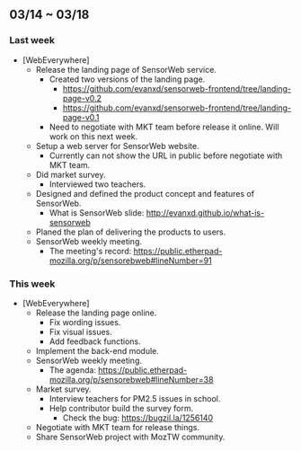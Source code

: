 ## 03/14 ~ 03/18 ##

### Last week
* [WebEverywhere]
  - Release the landing page of SensorWeb service.
    - Created two versions of the landing page.
      - https://github.com/evanxd/sensorweb-frontend/tree/landing-page-v0.2
      - https://github.com/evanxd/sensorweb-frontend/tree/landing-page-v0.1
    - Need to negotiate with MKT team before release it online. Will work on this next week.
  - Setup a web server for SensorWeb website.
    - Currently can not show the URL in public before negotiate with MKT team.
  - Did market survey.
    - Interviewed two teachers.
  - Designed and defined the product concept and features of SensorWeb.
    - What is SensorWeb slide: http://evanxd.github.io/what-is-sensorweb
  - Planed the plan of delivering the products to users.
  - SensorWeb weekly meeting.
    - The meeting's record: https://public.etherpad-mozilla.org/p/sensorebweb#lineNumber=91

### This week
* [WebEverywhere]
  - Release the landing page online.
    - Fix wording issues.
    - Fix visual issues.
    - Add feedback functions.
  - Implement the back-end module.
  - SensorWeb weekly meeting.
    - The agenda: https://public.etherpad-mozilla.org/p/sensorebweb#lineNumber=38
  - Market survey.
    - Interview teachers for PM2.5 issues in school.
    - Help contributor build the survey form.
      - Check the bug: https://bugzil.la/1256140
  - Negotiate with MKT team for release things.
  - Share SensorWeb project with MozTW community.
